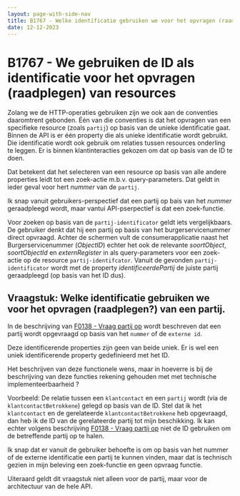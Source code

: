 ```yaml
---
layout: page-with-side-nav
title: B1767 - Welke identificatie gebruiken we voor het opvragen (raadplegen?) van een partij
date: 12-12-2023
---
```


# B1767 - We gebruiken de ID als identificatie voor het opvragen (raadplegen) van resources

Zolang we de HTTP-operaties gebruiken zijn we ook aan de conventies daaromtrent gebonden. 
Één van die conventies is dat het opvragen van een specifieke resource (zoals `partij`) op basis van de unieke identificatie gaat. 
Binnen de API is er één property die als unieke identificatie wordt gebruikt. Die identificatie wordt ook gebruik om relaties tussen resources onderling te leggen. 
Er is binnen klantinteracties gekozen om dat op basis van de ID te doen. 

Dat betekent dat het selecteren van een resource op basis van alle andere properties leidt tot een zoek-actie m.b.v. query-parameters. 
Dat geldt in ieder geval voor hert *nummer* van de `partij`. 

Ik snap vanuit gebruikers-perspectief dat een partij op bais van het *nummer* geraadpleegd wordt, maar vantui API-pserpectief is dat een zoek-functie. 

Voor zoeken op basis van de `partij-identificator` geldt iets vergelijkbaars. De gebruiker denkt dat hij een partij op basis van het burgerservicenummer direct opvraagd. 
Achter de schermen vult de consumerapplicatie naast het Burgerservicenummer (*ObjectID*) echter het ook de relevante *soortObject*, *soortObjectId* en *externRegister* in als query-parameters voor een zoek-actie op de resource `partij-identifcator`. Vanuit de gevonden `partij-identificator` wordt met de property *identificeerdePartij* de juiste partij geraadpleegd (op basis van het ID dus).   

## Vraagstuk:  Welke identificatie gebruiken we voor het opvragen (raadplegen?) van een partij. 

In de beschrijving van [F0138 - Vraag partij op](./artefacten/0138.md) wordt beschreven dat een partij wordt opgevraagd op basis van het `nummer` of de `externe id`.

Deze identificerende properties zijn geen van beide uniek. Er is wel een uniek identificerende property gedefinieerd met het ID. 

Het beschrijven van deze functionele wens, maar in hoeverre is bij de beschrijving van deze functies rekening gehouden met met technische implementeerbaarheid ? 

Voorbeeld: De relatie tussen een `klantcontact` en een `partij` wordt (via de `klantcontactBetrokkene`)  gelegd op basis van de ID. 
Stel dat ik het `klantcontact` en de gerelateerde `klantcontactBetrokkene` heb opgevraagd, dan heb ik de ID van de gerelateerde partij tot mijn beschikking. 
Ik kan echter volgens beschrijving [F0138 - Vraag partij op](./artefacten/0138.md) niet de ID gebruiken om de betreffende partij op te halen. 

Ik snap dat er vanuit de gebruiker behoefte is om op basis van het nummer of de externe identificatie een partij te kunnen vinden, maar dat is technisch gezien in mijn beleving een zoek-functie en geen opvraag functie. 

Uiteraard geldt dit vraagstuk niet alleen voor de partij, maar voor de architectuur van de hele API. 
